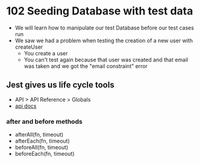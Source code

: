 # 102 Seeding Database with test data
* We will learn how to manipulate our test Database before our test cases run
* We saw we had a problem when testing the creation of a new user with createUser
    - You create a user
    - You can't test again because that user was created and that email was taken and we got the "email constraint" error

## Jest gives us life cycle tools
* API > API Reference > Globals
* [api docs](https://jestjs.io/docs/en/api)

### after and before methods
* afterAll(fn, timeout)
* afterEach(fn, timeout)
* beforeAll(fn, timeout)
* beforeEach(fn, timeout)
